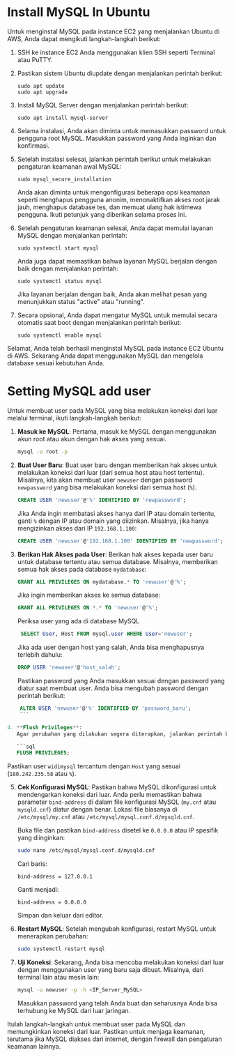# Install MySQL In Ubuntu 
Untuk menginstal MySQL pada instance EC2 yang menjalankan Ubuntu di AWS, Anda dapat mengikuti langkah-langkah berikut:

1. SSH ke instance EC2 Anda menggunakan klien SSH seperti Terminal atau PuTTY.

2. Pastikan sistem Ubuntu diupdate dengan menjalankan perintah berikut:

   ```
   sudo apt update
   sudo apt upgrade
   ```

3. Install MySQL Server dengan menjalankan perintah berikut:
   ```
   sudo apt install mysql-server
   ```

4. Selama instalasi, Anda akan diminta untuk memasukkan password untuk pengguna root MySQL. Masukkan password yang Anda inginkan dan konfirmasi.

5. Setelah instalasi selesai, jalankan perintah berikut untuk melakukan pengaturan keamanan awal MySQL:
   ```
   sudo mysql_secure_installation
   ```

   Anda akan diminta untuk mengonfigurasi beberapa opsi keamanan seperti menghapus pengguna anonim, menonaktifkan akses root jarak jauh, menghapus database tes, dan memuat ulang hak istimewa pengguna. Ikuti petunjuk yang diberikan selama proses ini.

6. Setelah pengaturan keamanan selesai, Anda dapat memulai layanan MySQL dengan menjalankan perintah:
   ```
   sudo systemctl start mysql
   ```

   Anda juga dapat memastikan bahwa layanan MySQL berjalan dengan baik dengan menjalankan perintah:
   ```
   sudo systemctl status mysql
   ```

   Jika layanan berjalan dengan baik, Anda akan melihat pesan yang menunjukkan status "active" atau "running".

7. Secara opsional, Anda dapat mengatur MySQL untuk memulai secara otomatis saat boot dengan menjalankan perintah berikut:
   ```
   sudo systemctl enable mysql
   ```

Selamat, Anda telah berhasil menginstal MySQL pada instance EC2 Ubuntu di AWS. Sekarang Anda dapat menggunakan MySQL dan mengelola database sesuai kebutuhan Anda.

# Setting MySQL add user
Untuk membuat user pada MySQL yang bisa melakukan koneksi dari luar melalui terminal, ikuti langkah-langkah berikut:

1. **Masuk ke MySQL**:
   Pertama, masuk ke MySQL dengan menggunakan akun root atau akun dengan hak akses yang sesuai.

   ```bash
   mysql -u root -p
   ```

2. **Buat User Baru**:
   Buat user baru dengan memberikan hak akses untuk melakukan koneksi dari luar (dari semua host atau host tertentu). Misalnya, kita akan membuat user `newuser` dengan password `newpassword` yang bisa melakukan koneksi dari semua host (`%`).

   ```sql
   CREATE USER 'newuser'@'%' IDENTIFIED BY 'newpassword';
   ```

   Jika Anda ingin membatasi akses hanya dari IP atau domain tertentu, ganti `%` dengan IP atau domain yang diizinkan. Misalnya, jika hanya mengizinkan akses dari IP `192.168.1.100`:

   ```sql
   CREATE USER 'newuser'@'192.168.1.100' IDENTIFIED BY 'newpassword';
   ```

3. **Berikan Hak Akses pada User**:
   Berikan hak akses kepada user baru untuk database tertentu atau semua database. Misalnya, memberikan semua hak akses pada database `mydatabase`:

   ```sql
   GRANT ALL PRIVILEGES ON mydatabase.* TO 'newuser'@'%';
   ```

   Jika ingin memberikan akses ke semua database:

   ```sql
   GRANT ALL PRIVILEGES ON *.* TO 'newuser'@'%';
   ```
	Periksa user yang ada di database MySQL
   ```sql
	SELECT User, Host FROM mysql.user WHERE User='newuser';
	```
	Jika ada user dengan host yang salah, Anda bisa menghapusnya terlebih dahulu:
   ```sql
   DROP USER 'newuser'@'host_salah';
   ```
	Pastikan password yang Anda masukkan sesuai dengan password yang diatur saat membuat user. Anda bisa mengubah password dengan perintah berikut:
```sql
	ALTER USER 'newuser'@'%' IDENTIFIED BY 'password_baru';
	```

4. **Flush Privileges**:
   Agar perubahan yang dilakukan segera diterapkan, jalankan perintah berikut:

   ```sql
   FLUSH PRIVILEGES;
   ```
   Pastikan user `widimysql` tercantum dengan `Host` yang sesuai (`180.242.235.58` atau `%`).

5. **Cek Konfigurasi MySQL**:
   Pastikan bahwa MySQL dikonfigurasi untuk mendengarkan koneksi dari luar. Anda perlu memastikan bahwa parameter `bind-address` di dalam file konfigurasi MySQL (`my.cnf` atau `mysqld.cnf`) diatur dengan benar. Lokasi file biasanya di `/etc/mysql/my.cnf` atau `/etc/mysql/mysql.conf.d/mysqld.cnf`.

   Buka file dan pastikan `bind-address` disetel ke `0.0.0.0` atau IP spesifik yang diinginkan:

   ```bash
   sudo nano /etc/mysql/mysql.conf.d/mysqld.cnf
   ```

   Cari baris:
   ```
   bind-address = 127.0.0.1
   ```

   Ganti menjadi:
   ```
   bind-address = 0.0.0.0
   ```

   Simpan dan keluar dari editor.

6. **Restart MySQL**:
   Setelah mengubah konfigurasi, restart MySQL untuk menerapkan perubahan:

   ```bash
   sudo systemctl restart mysql
   ```

7. **Uji Koneksi**:
   Sekarang, Anda bisa mencoba melakukan koneksi dari luar dengan menggunakan user yang baru saja dibuat. Misalnya, dari terminal lain atau mesin lain:

   ```bash
   mysql -u newuser -p -h <IP_Server_MySQL>
   ```

   Masukkan password yang telah Anda buat dan seharusnya Anda bisa terhubung ke MySQL dari luar jaringan.

Itulah langkah-langkah untuk membuat user pada MySQL dan memungkinkan koneksi dari luar. Pastikan untuk menjaga keamanan, terutama jika MySQL diakses dari internet, dengan firewall dan pengaturan keamanan lainnya.